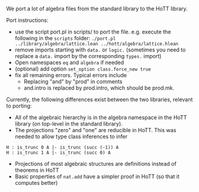 We port a lot of algebra files from the standard library to the HoTT library.

Port instructions:
- use the script port.pl in scripts/ to port the file. e.g. execute the following in the `scripts` folder: `./port.pl ../library/algebra/lattice.lean ../hott/algebra/lattice.hlean`
- remove imports starting with `data.` or `logic.` (sometimes you need to replace a `data.` import by the corresponding `types.` import)
- Open namespaces `eq` and `algebra` if needed
- (optional) add option `set_option class.force_new true`
- fix all remaining errors. Typical errors include
  - Replacing "and" by "prod" in comments
  - and.intro is replaced by prod.intro, which should be prod.mk.

Currently, the following differences exist between the two libraries, relevant to porting:
- All of the algebraic hierarchy is in the algebra namespace in the HoTT library (on top-level in the standard library).
- The projections "zero" and "one" are reducible in HoTT. This was needed to allow type class inferences to infer
```
H : is_trunc 0 A |- is_trunc (succ (-1)) A
H : is_trunc 1 A |- is_trunc (succ 0) A
```
- Projections of most algebraic structures are definitions instead of theorems in HoTT
- Basic properties of `nat.add` have a simpler proof in HoTT (so that it computes better)